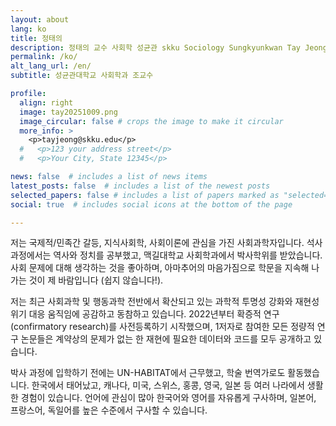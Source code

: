 ```yaml
---
layout: about
lang: ko
title: 정태의
description: 정태의 교수 사회학 성균관 skku Sociology Sungkyunkwan Tay Jeong
permalink: /ko/
alt_lang_url: /en/
subtitle: 성균관대학교 사회학과 조교수

profile:
  align: right
  image: tay20251009.png
  image_circular: false # crops the image to make it circular
  more_info: >
    <p>tayjeong@skku.edu</p>
  #   <p>123 your address street</p>
  #   <p>Your City, State 12345</p>

news: false  # includes a list of news items
latest_posts: false  # includes a list of the newest posts
selected_papers: false # includes a list of papers marked as "selected={true}"
social: true  # includes social icons at the bottom of the page

---
```

저는 국제적/민족간 갈등, 지식사회학, 사회이론에 관심을 가진 사회과학자입니다. 석사 과정에서는 역사와 정치를 공부했고, 맥길대학교 사회학과에서 박사학위를 받았습니다. 사회 문제에 대해 생각하는 것을 좋아하며, 아마추어의 마음가짐으로 학문을 지속해 나가는 것이 제 바람입니다 (쉽지 않습니다!).

저는 최근 사회과학 및 행동과학 전반에서 확산되고 있는 과학적 투명성 강화와 재현성 위기 대응 움직임에 공감하고 동참하고 있습니다. 2022년부터 확증적 연구(confirmatory research)를 사전등록하기 시작했으며, 1저자로 참여한 모든 정량적 연구 논문들은 계약상의 문제가 없는 한 재현에 필요한 데이터와 코드를 모두 공개하고 있습니다.

박사 과정에 입학하기 전에는 UN-HABITAT에서 근무했고, 학술 번역가로도 활동했습니다. 한국에서 태어났고, 캐나다, 미국, 스위스, 홍콩, 영국, 일본 등 여러 나라에서 생활한 경험이 있습니다. 언어에 관심이 많아 한국어와 영어를 자유롭게 구사하며, 일본어, 프랑스어, 독일어를 높은 수준에서 구사할 수 있습니다.
